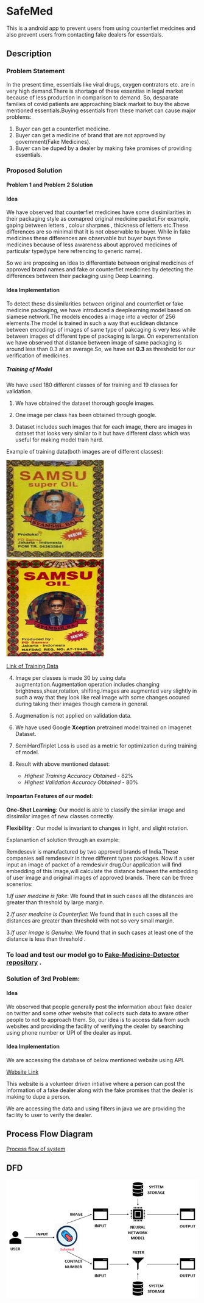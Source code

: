  # SafeMed
  This is a android app to prevent users from using counterfiet medcines and also prevent users from contacting fake dealers for essentials.

## Description
  ### Problem Statement

  In the present time, essentials like viral drugs, oxygen contrators etc. are in very high demand.There is shortage of these essentias in legal market because of less production in comparison to demand. So, desparate families of covid patients are approaching black market to buy the above mentioned essentials.Buying essentials from these market can cause major problems:

  1. Buyer can get a counterfiet medicine.
  2. Buyer can get a medicine of brand that are not approved by government(Fake Medicines).
  3. Buyer can be duped by a dealer by making fake promises of providing essentials.

  ### Proposed Solution

  #### Problem 1 and Problem 2 Solution

  #### Idea

  We have observed that counterfiet medicines have some dissimilarities in their packaging style as comapred original medicine packet.For example, gaping between letters , colour sharpnes , thickness of letters etc.These differences are so minimal that it is not observable to buyer. While in fake medicines these differences are observable but buyer buys these medicines because of less awareness about approved medicines of particular type(type here refrencing to generic name).

  So we are proposing an idea to differentiate between original medicines of approved brand names and fake or counterfiet medicines by detecting the differences between their packaging using Deep Learning.

  #### Idea Implementation
  To detect these dissimilarities between original and counterfiet or fake medicine packaging, we have introduced a deeplearning model based on siamese network.The models encodes a image into a vector of 256 elements.The model is trained in such a way that euclidean distance between encodings of images of same type of pakcaging  is very less while between images of different type of packaging is large.
  On experementation we have observed that distance between image of same packaging is around less than 0.3 at an average.So, we have set **0.3** as threshold for our verification of medicines.
  
  ##### Training of Model

  We have used 180 different classes of for training and 19 classes for validation.

  1. We have obtained the dataset thorough google images.
        
  2. One image per class has been obtained through google.
        
  3. Dataset includes such images  that for each image, there are  images in dataset that looks very similar to it but have different class which was useful for making model train hard.
  
  Example of training data(both images are of different classes):
  
  ![](Image_class1.png)
  ![](Image_class2.png)
  
   [Link of Training Data](https://drive.google.com/drive/folders/1wXMFgge4Ec_Bn2RCr2tcqV-xc4VrJ7pR?usp=sharing)
   
  4. Image per classes is made 30 by using data augmentation.Augmentation operation includes changing brightness,shear,rotation,  shifting.Images are augmented very slightly in such a way that they look like real image with some changes occured during taking their images though camera in general.
        
  5. Augmenation is not applied on validation data.
        
  6. We have used Google **Xception** pretrained model trained on Imagenet Dataset.
        
  7. SemiHardTriplet Loss is used as a metric for optimization during training of model.
        
    
  8. Result with above mentioned dataset:
     * *Highest Training Accuracy Obtained* - 82%
     * *Highest Validation Accuracy Obtained* - 80%
         
 
#### Impoartan Features of our model:
  **One-Shot Learning**: Our model is able to classify the similar image and dissimilar images of new classes correctly.
  
  **Flexibility** : Our model is invariant to changes in light, and slight rotation.
  
  Explanantion of solution through an example:
  
  Remdesevir is manufactured by two approved brands of India.These companies sell remdesevir in three different types packages.
  Now if a user input an image of packet of a remdesivir drug.Our application will find embedding of this image,will calculate the distance between the embedding of user image and original images of approved brands.
  There can be three scenerios:
  
  1.*If user medcine is fake*:
    We found that in such cases all the distances are greater than threshold by large margin.
    
  2.*If user medicine is Counterfiet*:
    We found that in such cases all the distances are greater than threshold with not so very small margin.
  
  3.*If user image is Genuine*:
    We found that in such cases at least one of the distance is less than threshold .
    
### To load and test our model go to [Fake-Medicine-Detector repository](https://github.com/Sauravpandey98/Fake-Medicine-Detector) .

### Solution of 3rd Problem:

#### Idea

We observed that people generally post the information about fake dealer on twitter and some other website that collects such data to aware other people to not to approach them. So, our idea is to access data from such websites and providing the facility of verifying the dealer by searching using phone number or UPI of the dealer as input.

#### Idea Implementation
We are accessing the database of below mentioned website using API.

 [Website Link](https://cov.social/#/) 
 
 This website is a volunteer driven intiative where a person can post the information of a fake dealer along with the fake promises that the dealer is making to dupe a person.
 
 We are accessing the data and using filters in java we are providing the facility to user to verify the dealer.
 ## Process Flow Diagram
 [Process flow of system](https://embed.creately.com/IraYDEStVeW?type=svg)
 
 ## DFD
 ![](DFD%20EYHC.png)
        
        
         
         
         
        
        
        
